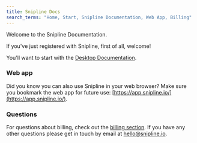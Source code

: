 ```yaml
---
title: Snipline Docs
search_terms: "Home, Start, Snipline Documentation, Web App, Billing"
---
```


Welcome to the Snipline Documentation.

If you've just registered with Snipline, first of all, welcome! 

You'll want to start with the [Desktop Documentation](/desktop/getting-started/01-introduction/).

### Web app

Did you know you can also use Snipline in your web browser? Make sure you bookmark the web app for future use: [https://app.snipline.io/](https://app.snipline.io/).

### Questions

For questions about billing, check out the [billing section](/common/support/billing). If you have any other questions please get in touch by email at [hello@snipline.io](mailto:hello@snipline.io).